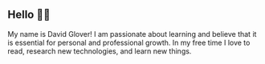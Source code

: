## Hello 👋🏽 

My name is David Glover! I am passionate about learning and believe that it is essential for personal and professional growth. In my free time I love to read, research new technologies, and learn new things.
<br />





